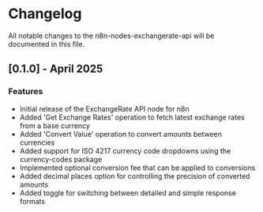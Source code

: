 # Changelog

All notable changes to the n8n-nodes-exchangerate-api will be documented in this file.

## [0.1.0] - April 2025

### Features
- Initial release of the ExchangeRate API node for n8n
- Added 'Get Exchange Rates' operation to fetch latest exchange rates from a base currency
- Added 'Convert Value' operation to convert amounts between currencies
- Added support for ISO 4217 currency code dropdowns using the currency-codes package
- Implemented optional conversion fee that can be applied to conversions
- Added decimal places option for controlling the precision of converted amounts
- Added toggle for switching between detailed and simple response formats

